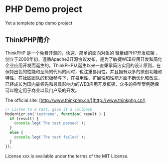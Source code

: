 # PHP Demo project
Yet a templete php demo project

## ThinkPHP简介

ThinkPHP 是一个免费开源的，快速、简单的面向对象的 轻量级PHP开发框架 ，创立于2006年初，遵循Apache2开源协议发布，是为了敏捷WEB应用开发和简化企业应用开发而诞生的。ThinkPHP从诞生以来一直秉承简洁实用的设计原则，在保持出色的性能和至简的代码的同时，也注重易用性。并且拥有众多的原创功能和特性，在社区团队的积极参与下，在易用性、扩展性和性能方面不断优化和改进，已经成长为国内最领先和最具影响力的WEB应用开发框架，众多的典型案例确保可以稳定用于商业以及门户级的开发。

The official site: [http://www.thinkphp.cn/](http://www.thinkphp.cn/)

```javascript
// Listen to a test, give it a callback
Modernizr.on('testname', function( result ) {
  if (result) {
    console.log('The test passed!');
  }
  else {
    console.log('The test failed!');
  }
});
```

License
xxx is available under the terms of the MIT License.
